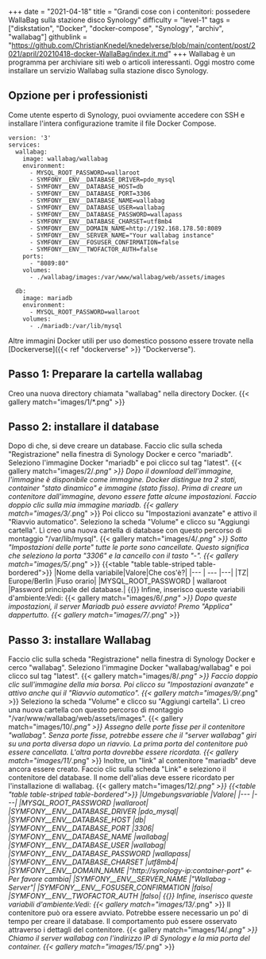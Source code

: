 +++
date = "2021-04-18"
title = "Grandi cose con i contenitori: possedere WallaBag sulla stazione disco Synology"
difficulty = "level-1"
tags = ["diskstation", "Docker", "docker-compose", "Synology", "archiv", "wallabag"]
githublink = "https://github.com/ChristianKnedel/knedelverse/blob/main/content/post/2021/april/20210418-docker-WallaBag/index.it.md"
+++
Wallabag è un programma per archiviare siti web o articoli interessanti. Oggi mostro come installare un servizio Wallabag sulla stazione disco Synology.
## Opzione per i professionisti
Come utente esperto di Synology, puoi ovviamente accedere con SSH e installare l'intera configurazione tramite il file Docker Compose.
```
version: '3'
services:
  wallabag:
    image: wallabag/wallabag
    environment:
      - MYSQL_ROOT_PASSWORD=wallaroot
      - SYMFONY__ENV__DATABASE_DRIVER=pdo_mysql
      - SYMFONY__ENV__DATABASE_HOST=db
      - SYMFONY__ENV__DATABASE_PORT=3306
      - SYMFONY__ENV__DATABASE_NAME=wallabag
      - SYMFONY__ENV__DATABASE_USER=wallabag
      - SYMFONY__ENV__DATABASE_PASSWORD=wallapass
      - SYMFONY__ENV__DATABASE_CHARSET=utf8mb4
      - SYMFONY__ENV__DOMAIN_NAME=http://192.168.178.50:8089
      - SYMFONY__ENV__SERVER_NAME="Your wallabag instance"
      - SYMFONY__ENV__FOSUSER_CONFIRMATION=false
      - SYMFONY__ENV__TWOFACTOR_AUTH=false
    ports:
      - "8089:80"
    volumes:
      - ./wallabag/images:/var/www/wallabag/web/assets/images

  db:
    image: mariadb
    environment:
      - MYSQL_ROOT_PASSWORD=wallaroot
    volumes:
      - ./mariadb:/var/lib/mysql

```
Altre immagini Docker utili per uso domestico possono essere trovate nella [Dockerverse]({{< ref "dockerverse" >}} "Dockerverse").
## Passo 1: Preparare la cartella wallabag
Creo una nuova directory chiamata "wallabag" nella directory Docker.
{{< gallery match="images/1/*.png" >}}

## Passo 2: installare il database
Dopo di che, si deve creare un database. Faccio clic sulla scheda "Registrazione" nella finestra di Synology Docker e cerco "mariadb". Seleziono l'immagine Docker "mariadb" e poi clicco sul tag "latest".
{{< gallery match="images/2/*.png" >}}
Dopo il download dell'immagine, l'immagine è disponibile come immagine. Docker distingue tra 2 stati, container "stato dinamico" e immagine (stato fisso). Prima di creare un contenitore dall'immagine, devono essere fatte alcune impostazioni. Faccio doppio clic sulla mia immagine mariadb.
{{< gallery match="images/3/*.png" >}}
Poi clicco su "Impostazioni avanzate" e attivo il "Riavvio automatico". Seleziono la scheda "Volume" e clicco su "Aggiungi cartella". Lì creo una nuova cartella di database con questo percorso di montaggio "/var/lib/mysql".
{{< gallery match="images/4/*.png" >}}
Sotto "Impostazioni delle porte" tutte le porte sono cancellate. Questo significa che seleziono la porta "3306" e la cancello con il tasto "-".
{{< gallery match="images/5/*.png" >}}
{{<table "table table-striped table-bordered">}}
|Nome della variabile|Valore|Che cos'è?|
|--- | --- |---|
|TZ| Europe/Berlin	|Fuso orario|
|MYSQL_ROOT_PASSWORD	 | wallaroot |Password principale del database.|
{{</table>}}
Infine, inserisco queste variabili d'ambiente:Vedi:
{{< gallery match="images/6/*.png" >}}
Dopo queste impostazioni, il server Mariadb può essere avviato! Premo "Applica" dappertutto.
{{< gallery match="images/7/*.png" >}}

## Passo 3: installare Wallabag
Faccio clic sulla scheda "Registrazione" nella finestra di Synology Docker e cerco "wallabag". Seleziono l'immagine Docker "wallabag/wallabag" e poi clicco sul tag "latest".
{{< gallery match="images/8/*.png" >}}
Faccio doppio clic sull'immagine della mia borsa. Poi clicco su "Impostazioni avanzate" e attivo anche qui il "Riavvio automatico".
{{< gallery match="images/9/*.png" >}}
Seleziono la scheda "Volume" e clicco su "Aggiungi cartella". Lì creo una nuova cartella con questo percorso di montaggio "/var/www/wallabag/web/assets/images".
{{< gallery match="images/10/*.png" >}}
Assegno delle porte fisse per il contenitore "wallabag". Senza porte fisse, potrebbe essere che il "server wallabag" giri su una porta diversa dopo un riavvio. La prima porta del contenitore può essere cancellata. L'altra porta dovrebbe essere ricordata.
{{< gallery match="images/11/*.png" >}}
Inoltre, un "link" al contenitore "mariadb" deve ancora essere creato. Faccio clic sulla scheda "Link" e seleziono il contenitore del database. Il nome dell'alias deve essere ricordato per l'installazione di wallabag.
{{< gallery match="images/12/*.png" >}}
{{<table "table table-striped table-bordered">}}
|Umgebungsvariable	|Valore|
|--- |---|
|MYSQL_ROOT_PASSWORD	|wallaroot|
|SYMFONY__ENV__DATABASE_DRIVER	|pdo_mysql|
|SYMFONY__ENV__DATABASE_HOST	|db|
|SYMFONY__ENV__DATABASE_PORT	|3306|
|SYMFONY__ENV__DATABASE_NAME	|wallabag|
|SYMFONY__ENV__DATABASE_USER	|wallabag|
|SYMFONY__ENV__DATABASE_PASSWORD	|wallapass|
|SYMFONY__ENV__DATABASE_CHARSET |utf8mb4|
|SYMFONY__ENV__DOMAIN_NAME	|"http://synology-ip:container-port" <- Per favore cambia|
|SYMFONY__ENV__SERVER_NAME	|"Wallabag - Server"|
|SYMFONY__ENV__FOSUSER_CONFIRMATION	|falso|
|SYMFONY__ENV__TWOFACTOR_AUTH	|falso|
{{</table>}}
Infine, inserisco queste variabili d'ambiente:Vedi:
{{< gallery match="images/13/*.png" >}}
Il contenitore può ora essere avviato. Potrebbe essere necessario un po' di tempo per creare il database. Il comportamento può essere osservato attraverso i dettagli del contenitore.
{{< gallery match="images/14/*.png" >}}
Chiamo il server wallabag con l'indirizzo IP di Synology e la mia porta del container.
{{< gallery match="images/15/*.png" >}}
